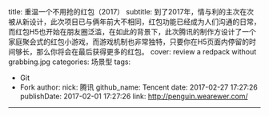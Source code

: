 title: 重温一个不用抢的红包（2017）
subtitle: 到了2017年，情与利的主次在次被从新设计，此次项目已与俩年前大不相同，红包功能已经成为人们沟通的日常，而红包H5也开始在朋友圈泛滥，在如此的背景下，此次腾讯的制作方设计了一个家庭聚会式的红包小游戏，而游戏机制也非常独特，只要你在H5页面内停留的时间够长，那么你将会在最后获得更多的红包。
cover: review a redpack without grabbing.jpg
categories: 场景型
tags:
  - Git
  - Fork
author:
  nick: 腾讯
  github_name: Tencent
date: 2017-02-27 17:27:26
publishDate: 2017-02-01 17:27:26
link: http://penguin.wearewer.com/
---

<!-- more -->
